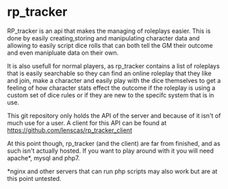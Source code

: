 # rp_tracker
RP_tracker is an api that makes the managing of roleplays easier.
This is done by easily creating,storing and manipulating character data and allowing to easily script dice rolls that can both tell the GM their outcome and even manipluate data on their own.

It is also usefull for normal players, as rp_tracker contains a list of roleplays that is easily searchable so they can find an online roleplay that they like and join, make a character and easily play with the dice themselves to get a feeling of how character stats effect the outcome if the roleplay is using a custom set of dice rules or if they are new to the specifc system that is in use.

This git repository only holds the API of the server and because of it isn't of much use for a user. A client for this API can be found at https://github.com/lenscas/rp_tracker_client

At this point though, rp_tracker (and the client) are far from finished, and as such isn't actually hosted. If you want to play around with it you will need apache\*, mysql and php7.

\*nginx and other servers that can run php scripts may also work but are at this point untested.

